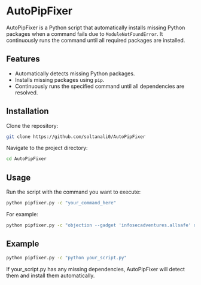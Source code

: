 # AutoPipFixer

AutoPipFixer is a Python script that automatically installs missing Python packages when a command fails due to `ModuleNotFoundError`. It continuously runs the command until all required packages are installed.

## Features

- Automatically detects missing Python packages.
- Installs missing packages using `pip`.
- Continuously runs the specified command until all dependencies are resolved.

## Installation

Clone the repository:

```sh
git clone https://github.com/soltanali0/AutoPipFixer
```
Navigate to the project directory:
```sh
cd AutoPipFixer
```

## Usage

Run the script with the command you want to execute:

```sh
python pipfixer.py -c "your_command_here"
```

For example:

```sh
python pipfixer.py -c "objection --gadget 'infosecadventures.allsafe' device-type"
```

## Example

```sh
python pipfixer.py -c "python your_script.py"
```
If your_script.py has any missing dependencies, AutoPipFixer will detect them and install them automatically.


